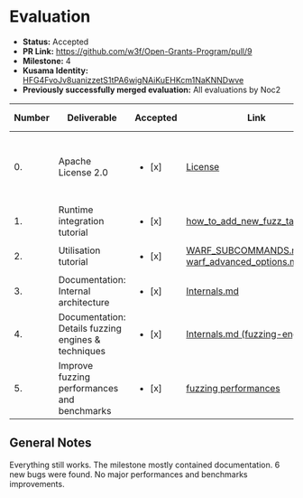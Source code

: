 # Evaluation

* **Status:** Accepted
* **PR Link:** https://github.com/w3f/Open-Grants-Program/pull/9
* **Milestone:** 4
* **Kusama Identity:** [HFG4FvoJv8uanizzetS1tPA6wigNAiKuEHKcm1NaKNNDwve](https://polkascan.io/pre/kusama/account/HFG4FvoJv8uanizzetS1tPA6wigNAiKuEHKcm1NaKNNDwve)
* **Previously successfully merged evaluation:** All evaluations by Noc2

| Number | Deliverable | Accepted | Link | Evaluation Notes |
| ------------- | ------------- | ------------- | ------------- |------------- |
| 0. | Apache License 2.0 | <ul><li>[x] </li></ul>|[License](https://github.com/pventuzelo/wasm_runtimes_fuzzing/blob/master/LICENSE)| The code has the correct license and references other implementations |
| 1. | Runtime integration tutorial |<ul><li>[x] </li></ul>| [how_to_add_new_fuzz_target.md](https://github.com/pventuzelo/wasm_runtimes_fuzzing/blob/master/docs/how_to_add_new_fuzz_target.md) | Integrated | 
| 2. | Utilisation tutorial |<ul><li>[x] </li></ul>| [WARF_SUBCOMMANDS.md](https://github.com/pventuzelo/wasm_runtimes_fuzzing/blob/master/docs/WARF_SUBCOMMANDS.md), [warf_advanced_options.md](https://github.com/pventuzelo/wasm_runtimes_fuzzing/blob/master/docs/warf_advanced_options.md) | Integrated | 
| 3. | Documentation: Internal architecture |<ul><li>[x] </li></ul>| [Internals.md](https://github.com/pventuzelo/wasm_runtimes_fuzzing/blob/master/docs/Internals.md#architecture-of-the-project) | Integrated | 
| 4. | Documentation: Details fuzzing engines & techniques |<ul><li>[x] </li></ul>| [Internals.md (fuzzing-engines)](https://github.com/pventuzelo/wasm_runtimes_fuzzing/blob/master/docs/Internals.md#fuzzing-engines)  | Integrated | 
| 5. | Improve fuzzing performances and benchmarks |<ul><li>[x] </li></ul>| [fuzzing performances](https://github.com/pventuzelo/wasm_runtimes_fuzzing/commit/7b47782f01187571446f2f2d376a1d6183ee68ff) | Only rust rust borrowing implemented | 


## General Notes

Everything still works. The milestone mostly contained documentation. 6 new bugs were found. No major performances and benchmarks improvements. 
